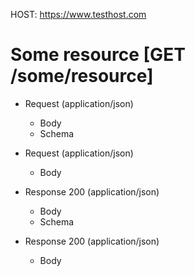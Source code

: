 HOST: https://www.testhost.com

# Some resource [GET /some/resource]
+ Request (application/json)
    + Body
        <!-- include(./includes/resource-request-body.json) --> 
    + Schema
        <!-- include(./includes/resource-request-schema.json --> 

+ Request (application/json)
    + Body
        <!-- include(./includes/resource-request-body-2.json) --> 

+ Response 200 (application/json)
    + Body
        <!-- include: ./includes/resource-response-body.json -->  
    + Schema
        <!-- include: ./includes/resource-response-schema.json --> 

+ Response 200 (application/json)
    + Body
        <!-- include ( ./includes/resource-response-body-2.json -->  